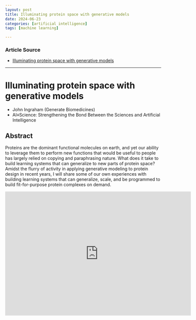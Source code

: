 ```yaml
---
layout: post
title: Illuminating protein space with generative models
date: 2024-06-23
categories: [artificial intelligence]
tags: [machine learning]

---
```


### Article Source


* [Illuminating protein space with generative models](https://www.youtube.com/watch?v=qxK9X6XlQM8)

---


# Illuminating protein space with generative models

* John Ingraham (Generate Biomedicines)
* AI≡Science: Strengthening the Bond Between the Sciences and Artificial Intelligence

## Abstract

Proteins are the dominant functional molecules on earth, and yet our ability to leverage them to perform new functions that would be useful to people has largely relied on copying and paraphrasing nature. What does it take to build learning systems that can generalize to new parts of protein space? Amidst the flurry of activity in applying generative modeling to protein design in recent years, I will share some of our own experiences with building learning systems that can generalize, scale, and be programmed to build fit-for-purpose protein complexes on demand.

<iframe width="600" height="400" src="https://www.youtube.com/embed/qxK9X6XlQM8?si=GxE_GGq9ScfPUF0M" title="YouTube video player" frameborder="0" allow="accelerometer; autoplay; clipboard-write; encrypted-media; gyroscope; picture-in-picture; web-share" referrerpolicy="strict-origin-when-cross-origin" allowfullscreen></iframe>